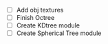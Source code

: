 - [ ] Add obj textures
- [ ] Finish Octree
- [ ] Create KDtree module
- [ ] Create Spherical Tree module

